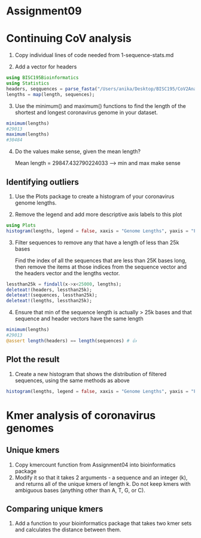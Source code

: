 # Assignment09 

# Continuing CoV analysis

1. Copy individual lines of code needed from 1-sequence-stats.md

2. Add a vector for headers

```julia
using BISC195Bioinformatics
using Statistics
headers, seqquences = parse_fasta("/Users/anika/Desktop/BISC195/CoV2Analysis/data/cov-sequences.fasta");
lengths = map(length, sequences);
```

3. Use the minimum() and maximum() functions to find the length of the shortest and longest coronavirus genome in your dataset.

```julia
minimum(lengths)
#29013
maximum(lengths)
#30484
```

4. Do the values make sense, given the mean length?

    Mean length = 29847.432790224033 --> min and max make sense

## Identifying outliers

1. Use the Plots package to create a histogram of your coronavirus genome lengths.

2. Remove the legend and add more descriptive axis labels to this plot

```julia
using Plots
histogram(lengths, legend = false, xaxis = "Genome Lengths", yaxis = "Frequency")
```

3. Filter sequences to remove any that have a length of less than 25k bases

    Find the index of all the sequences that are less than 25K bases long, then remove the items at those indices from the sequence vector and the headers vector and the lengths vector.

```julia
lessthan25k = findall(x->x<25000, lengths);
deleteat!(headers, lessthan25k);
deleteat!(sequences, lessthan25k);
deleteat!(lengths, lessthan25k);
```

4. Ensure that min of the sequence length is actually > 25k bases and that sequence and header vectors have the same length

```julia
minimum(lengths)
#29013
@assert length(headers) == length(sequences) # 👍
```

## Plot the result

1. Create a new histogram that shows the distribution of filtered sequences, using the same methods as above

```julia
histogram(lengths, legend = false, xaxis = "Genome Lengths", yaxis = "Frequency")
```

# Kmer analysis of coronavirus genomes

## Unique kmers

1. Copy kmercount function from Assignment04 into bioinformatics package
2. Modify it so that it takes 2 arguments - a sequence and an integer (k), and returns all of the unique kmers of length k. Do not keep kmers with ambiguous bases (anything other than A, T, G, or C).

## Comparing unique kmers

1. Add a function to your bioinformatics package that takes two kmer sets and calculates the distance between them.